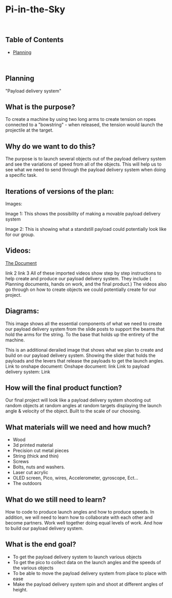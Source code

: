 # Pi-in-the-Sky

&nbsp;

## Table of Contents
* [Planning](#planning)

&nbsp;
## Planning
"Payload delivery system"

## What is the purpose? 
To create a machine by using two long arms to create tension on ropes connected to a "bowstring" - when released, the tension would launch the projectile at the target.

## Why do we want to do this? 
The purpose is to launch several objects out of the payload delivery system and see the variations of speed from all of the objects. This will help us to see what we need to send through the payload delivery system when doing a specific task. 

## Iterations of versions of the plan: 
Images: 

Image 1: 
This shows the possibility of making a movable payload delivery 
system 

Image 2:
This is showing what a standstill payload could potentially look like for our group. 




## Videos: 
[The Document](https://cvilleschools.onshape.com/documents/10d04d2debd7d212193e0f8b/w/5f46309fe2128ba9bdd94b0e/e/6d990296233ee75fd945af9d)

link 2
link 3 
All of these imported videos show step by step instructions to help create and produce our payload delivery system. They include ( Planning documents, hands on work, and the final product.) 
The videos also go through on how to create objects we could potentially create for our project. 
## Diagrams: 

This image shows all the essential components of what we need to create our payload delivery system from the slide posts to support the beams that hold the arms for the string. To the base that holds up the entirety of the machine.

This is an additional derailed image that shows what we plan to create and build on our payload delivery system. Showing the slider that holds the payloads and the levers that release the payloads to get the launch angles.
Link to onshape document: 
Onshape document: link 
Link to payload delivery system: Link

## How will the final product function? 
Our final project will look like a payload delivery system shooting out random objects at random angles at random targets displaying the launch angle & velocity of the object. Built to the scale of our choosing. 

## What materials will we need and how much?  
* Wood 
* 3d printed material 
* Precision cut metal pieces 
* String (thick and thin) 
* Screws 
* Bolts, nuts and washers. 
* Laser cut acrylic 
* OLED screen, Pico, wires, Accelerometer, gyroscope, Ect…
* The outdoors 

## What do we still need to learn?
How to code to produce launch angles and how to produce speeds. In addition, we will need to learn how to collaborate with each other and become partners. Work well together doing equal levels of work. And how to build our payload delivery system. 


## What is the end goal?
* To get the payload delivery system to launch various objects 
* To get the pico to collect data on the launch angles and the speeds of the various objects
* To be able to move the payload delivery system from place to place with ease
* Make the payload delivery system spin and shoot at different angles of height. 




